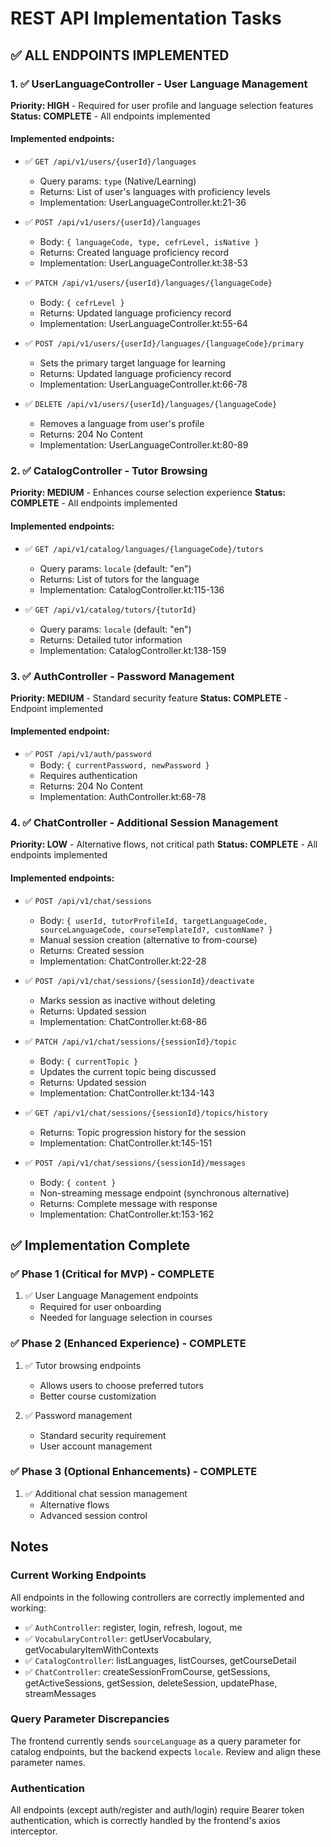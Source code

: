 # REST API Implementation Tasks

## ✅ ALL ENDPOINTS IMPLEMENTED

### 1. ✅ UserLanguageController - User Language Management
**Priority: HIGH** - Required for user profile and language selection features
**Status: COMPLETE** - All endpoints implemented

#### Implemented endpoints:
- ✅ `GET /api/v1/users/{userId}/languages`
  - Query params: `type` (Native/Learning)
  - Returns: List of user's languages with proficiency levels
  - Implementation: UserLanguageController.kt:21-36

- ✅ `POST /api/v1/users/{userId}/languages`
  - Body: `{ languageCode, type, cefrLevel, isNative }`
  - Returns: Created language proficiency record
  - Implementation: UserLanguageController.kt:38-53

- ✅ `PATCH /api/v1/users/{userId}/languages/{languageCode}`
  - Body: `{ cefrLevel }`
  - Returns: Updated language proficiency record
  - Implementation: UserLanguageController.kt:55-64

- ✅ `POST /api/v1/users/{userId}/languages/{languageCode}/primary`
  - Sets the primary target language for learning
  - Returns: Updated language proficiency record
  - Implementation: UserLanguageController.kt:66-78

- ✅ `DELETE /api/v1/users/{userId}/languages/{languageCode}`
  - Removes a language from user's profile
  - Returns: 204 No Content
  - Implementation: UserLanguageController.kt:80-89

### 2. ✅ CatalogController - Tutor Browsing
**Priority: MEDIUM** - Enhances course selection experience
**Status: COMPLETE** - All endpoints implemented

#### Implemented endpoints:
- ✅ `GET /api/v1/catalog/languages/{languageCode}/tutors`
  - Query params: `locale` (default: "en")
  - Returns: List of tutors for the language
  - Implementation: CatalogController.kt:115-136

- ✅ `GET /api/v1/catalog/tutors/{tutorId}`
  - Query params: `locale` (default: "en")
  - Returns: Detailed tutor information
  - Implementation: CatalogController.kt:138-159

### 3. ✅ AuthController - Password Management
**Priority: MEDIUM** - Standard security feature
**Status: COMPLETE** - Endpoint implemented

#### Implemented endpoint:
- ✅ `POST /api/v1/auth/password`
  - Body: `{ currentPassword, newPassword }`
  - Requires authentication
  - Returns: 204 No Content
  - Implementation: AuthController.kt:68-78

### 4. ✅ ChatController - Additional Session Management
**Priority: LOW** - Alternative flows, not critical path
**Status: COMPLETE** - All endpoints implemented

#### Implemented endpoints:
- ✅ `POST /api/v1/chat/sessions`
  - Body: `{ userId, tutorProfileId, targetLanguageCode, sourceLanguageCode, courseTemplateId?, customName? }`
  - Manual session creation (alternative to from-course)
  - Returns: Created session
  - Implementation: ChatController.kt:22-28

- ✅ `POST /api/v1/chat/sessions/{sessionId}/deactivate`
  - Marks session as inactive without deleting
  - Returns: Updated session
  - Implementation: ChatController.kt:68-86

- ✅ `PATCH /api/v1/chat/sessions/{sessionId}/topic`
  - Body: `{ currentTopic }`
  - Updates the current topic being discussed
  - Returns: Updated session
  - Implementation: ChatController.kt:134-143

- ✅ `GET /api/v1/chat/sessions/{sessionId}/topics/history`
  - Returns: Topic progression history for the session
  - Implementation: ChatController.kt:145-151

- ✅ `POST /api/v1/chat/sessions/{sessionId}/messages`
  - Body: `{ content }`
  - Non-streaming message endpoint (synchronous alternative)
  - Returns: Complete message with response
  - Implementation: ChatController.kt:153-162

## ✅ Implementation Complete

### ✅ Phase 1 (Critical for MVP) - COMPLETE
1. ✅ User Language Management endpoints
   - Required for user onboarding
   - Needed for language selection in courses

### ✅ Phase 2 (Enhanced Experience) - COMPLETE
1. ✅ Tutor browsing endpoints
   - Allows users to choose preferred tutors
   - Better course customization

2. ✅ Password management
   - Standard security requirement
   - User account management

### ✅ Phase 3 (Optional Enhancements) - COMPLETE
1. ✅ Additional chat session management
   - Alternative flows
   - Advanced session control

## Notes

### Current Working Endpoints
All endpoints in the following controllers are correctly implemented and working:
- ✅ `AuthController`: register, login, refresh, logout, me
- ✅ `VocabularyController`: getUserVocabulary, getVocabularyItemWithContexts
- ✅ `CatalogController`: listLanguages, listCourses, getCourseDetail
- ✅ `ChatController`: createSessionFromCourse, getSessions, getActiveSessions, getSession, deleteSession, updatePhase, streamMessages

### Query Parameter Discrepancies
The frontend currently sends `sourceLanguage` as a query parameter for catalog endpoints, but the backend expects `locale`. Review and align these parameter names.

### Authentication
All endpoints (except auth/register and auth/login) require Bearer token authentication, which is correctly handled by the frontend's axios interceptor.
